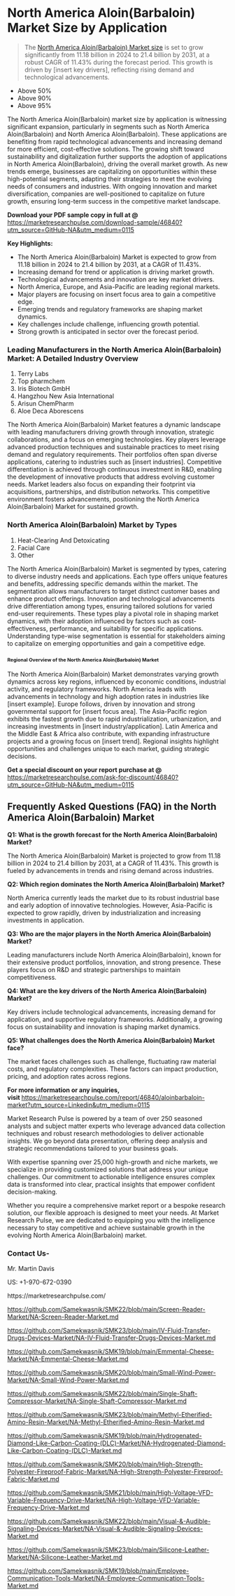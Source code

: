<h1>North America Aloin(Barbaloin) Market&nbsp;Size by Application</h1><blockquote><p>The <a href="https://marketresearchpulse.com/download-sample/46840?utm_source=GitHub-NA&amp;utm_medium=0115">North America Aloin(Barbaloin) Market size</a> is set to grow significantly from 11.18 billion in 2024 to 21.4 billion by 2031, at a robust CAGR of 11.43% during the forecast period. This growth is driven by [insert key drivers], reflecting rising demand and technological advancements.</p></blockquote><ul><li>Above 50% <li> Above 90% <li> Above 95%</li></ul><p>The North America Aloin(Barbaloin) market size by application is witnessing significant expansion, particularly in segments such as North America Aloin(Barbaloin) and North America Aloin(Barbaloin). These applications are benefiting from rapid technological advancements and increasing demand for more efficient, cost-effective solutions. The growing shift toward sustainability and digitalization further supports the adoption of applications in North America Aloin(Barbaloin), driving the overall market growth. As new trends emerge, businesses are capitalizing on opportunities within these high-potential segments, adapting their strategies to meet the evolving needs of consumers and industries. With ongoing innovation and market diversification, companies are well-positioned to capitalize on future growth, ensuring long-term success in the competitive market landscape.</p><p><strong>Download your PDF sample copy in full at @ </strong><a href="https://marketresearchpulse.com/download-sample/46840?utm_source=GitHub-NA&amp;utm_medium=0115">https://marketresearchpulse.com/download-sample/46840?utm_source=GitHub-NA&amp;utm_medium=0115</a></p><p><strong>Key Highlights: </strong></p><ul><li>The North America Aloin(Barbaloin) Market is expected to grow from 11.18 billion in 2024 to 21.4 billion by 2031, at a CAGR of 11.43%.</li><li>Increasing demand for trend or application is driving market growth.</li><li>Technological advancements and innovation are key market drivers.</li><li>North America, Europe, and Asia-Pacific are leading regional markets.</li><li>Major players are focusing on insert focus area to gain a competitive edge.</li><li>Emerging trends and regulatory frameworks are shaping market dynamics.</li><li>Key challenges include challenge, influencing growth potential.</li><li>Strong growth is anticipated in sector over the forecast period.</li></ul><h3>Leading Manufacturers in the North America Aloin(Barbaloin) Market: A Detailed Industry Overview</h3><ol><li>Terry Labs</li><li>Top pharmchem</li><li>Iris Biotech GmbH</li><li>Hangzhou New Asia International</li><li>Arisun ChemPharm</li><li>Aloe Deca Aborescens</li></ol><div class="flex max-w-full flex-col flex-grow"><div class="min-h-8 text-message flex w-full flex-col items-end gap-2 whitespace-normal break-words [.text-message+&amp;]:mt-5" dir="auto" data-message-author-role="assistant" data-message-id="fd8432e4-4910-450d-b182-61b7bfb0a01f" data-message-model-slug="gpt-4o"><div class="flex w-full flex-col gap-1 empty:hidden first:pt-[3px]"><div class="markdown prose w-full break-words dark:prose-invert light"><p>The North America Aloin(Barbaloin) Market features a dynamic landscape with leading manufacturers driving growth through innovation, strategic collaborations, and a focus on emerging technologies. Key players leverage advanced production techniques and sustainable practices to meet rising demand and regulatory requirements. Their portfolios often span diverse applications, catering to industries such as [insert industries]. Competitive differentiation is achieved through continuous investment in R&amp;D, enabling the development of innovative products that address evolving customer needs. Market leaders also focus on expanding their footprint via acquisitions, partnerships, and distribution networks. This competitive environment fosters advancements, positioning the North America Aloin(Barbaloin) Market for sustained growth.</p></div></div></div></div><h3>North America Aloin(Barbaloin) Market by Types</h3><ol><li>Heat-Clearing And Detoxicating <li> Facial Care <li> Other</li></ol><div class="flex max-w-full flex-col flex-grow"><div class="min-h-8 text-message flex w-full flex-col items-end gap-2 whitespace-normal break-words [.text-message+&amp;]:mt-5" dir="auto" data-message-author-role="assistant" data-message-id="084470be-0bb7-4664-bddf-5156b4f41249" data-message-model-slug="gpt-4o-mini"><div class="flex w-full flex-col gap-1 empty:hidden first:pt-[3px]"><div class="markdown prose w-full break-words dark:prose-invert light"><p>The North America Aloin(Barbaloin) Market is segmented by types, catering to diverse industry needs and applications. Each type offers unique features and benefits, addressing specific demands within the market. The segmentation allows manufacturers to target distinct customer bases and enhance product offerings. Innovation and technological advancements drive differentiation among types, ensuring tailored solutions for varied end-user requirements. These types play a pivotal role in shaping market dynamics, with their adoption influenced by factors such as cost-effectiveness, performance, and suitability for specific applications. Understanding type-wise segmentation is essential for stakeholders aiming to capitalize on emerging opportunities and gain a competitive edge.</p></div></div></div></div><h3><span style="font-size: 11px;">Regional Overview of the North America Aloin(Barbaloin) Market</span></h3><div class="flex max-w-full flex-col flex-grow"><div class="min-h-8 text-message flex w-full flex-col items-end gap-2 whitespace-normal break-words [.text-message+&amp;]:mt-5" dir="auto" data-message-author-role="assistant" data-message-id="e9038762-ce64-4e30-91c9-9bd413514231" data-message-model-slug="gpt-4o-mini"><div class="flex w-full flex-col gap-1 empty:hidden first:pt-[3px]"><div class="markdown prose w-full break-words dark:prose-invert light"><p>The North America Aloin(Barbaloin) Market demonstrates varying growth dynamics across key regions, influenced by economic conditions, industrial activity, and regulatory frameworks. North America leads with advancements in technology and high adoption rates in industries like [insert example]. Europe follows, driven by innovation and strong governmental support for [insert focus area]. The Asia-Pacific region exhibits the fastest growth due to rapid industrialization, urbanization, and increasing investments in [insert industry/application]. Latin America and the Middle East &amp; Africa also contribute, with expanding infrastructure projects and a growing focus on [insert trend]. Regional insights highlight opportunities and challenges unique to each market, guiding strategic decisions.</p></div></div></div></div><p><strong>Get a special discount on your report purchase at @ </strong><a href="https://marketresearchpulse.com/ask-for-discount/46840?utm_source=GitHub-NA&amp;utm_medium=0115">https://marketresearchpulse.com/ask-for-discount/46840?utm_source=GitHub-NA&amp;utm_medium=0115</a></p><h2>Frequently Asked Questions (FAQ) in the North America Aloin(Barbaloin) Market</h2><p><strong>Q1: What is the growth forecast for the North America Aloin(Barbaloin) Market?</strong></p><p>The North America Aloin(Barbaloin) Market is projected to grow from 11.18 billion in 2024 to 21.4 billion by 2031, at a CAGR of 11.43%. This growth is fueled by advancements in trends and rising demand across industries.</p><p><strong>Q2: Which region dominates the North America Aloin(Barbaloin) Market?</strong></p><p>North America currently leads the market due to its robust industrial base and early adoption of innovative technologies. However, Asia-Pacific is expected to grow rapidly, driven by industrialization and increasing investments in application.</p><p><strong>Q3: Who are the major players in the North America Aloin(Barbaloin) Market?</strong></p><p>Leading manufacturers include North America Aloin(Barbaloin), known for their extensive product portfolios, innovation, and strong presence. These players focus on R&amp;D and strategic partnerships to maintain competitiveness.</p><p><strong>Q4: What are the key drivers of the North America Aloin(Barbaloin) Market?</strong></p><p>Key drivers include technological advancements, increasing demand for application, and supportive regulatory frameworks. Additionally, a growing focus on sustainability and innovation is shaping market dynamics.</p><p><strong>Q5: What challenges does the North America Aloin(Barbaloin) Market face?</strong></p><p>The market faces challenges such as challenge, fluctuating raw material costs, and regulatory complexities. These factors can impact production, pricing, and adoption rates across regions.</p><p><strong>For more information or any inquiries, visit&nbsp;</strong><a href="https://marketresearchpulse.com/report/46840/aloinbarbaloin-market?utm_source=Linkedin&utm_medium=0115">https://marketresearchpulse.com/report/46840/aloinbarbaloin-market?utm_source=Linkedin&utm_medium=0115</a></p><p>Market Research Pulse is powered by a team of over 250 seasoned analysts and subject matter experts who leverage advanced data collection techniques and robust research methodologies to deliver actionable insights. We go beyond data presentation, offering deep analysis and strategic recommendations tailored to your business goals.</p><p>With expertise spanning over 25,000 high-growth and niche markets, we specialize in providing customized solutions that address your unique challenges. Our commitment to actionable intelligence ensures complex data is transformed into clear, practical insights that empower confident decision-making.</p><p>Whether you require a comprehensive market report or a bespoke research solution, our flexible approach is designed to meet your needs. At Market Research Pulse, we are dedicated to equipping you with the intelligence necessary to stay competitive and achieve sustainable growth in the evolving North America Aloin(Barbaloin) market.</p><h3><strong>Contact Us-</strong></h3><p>Mr. Martin Davis</p><p>US: +1-970-672-0390</p><p>https://marketresearchpulse.com/</p><p><a href="https://github.com/Samekwasnik/SMK22/blob/main/Screen-Reader-Market/NA-Screen-Reader-Market.md">https://github.com/Samekwasnik/SMK22/blob/main/Screen-Reader-Market/NA-Screen-Reader-Market.md</a></p><p><a href="https://github.com/Samekwasnik/SMK23/blob/main/IV-Fluid-Transfer-Drugs-Devices-Market/NA-IV-Fluid-Transfer-Drugs-Devices-Market.md">https://github.com/Samekwasnik/SMK23/blob/main/IV-Fluid-Transfer-Drugs-Devices-Market/NA-IV-Fluid-Transfer-Drugs-Devices-Market.md</a></p><p><a href="https://github.com/Samekwasnik/SMK19/blob/main/Emmental-Cheese-Market/NA-Emmental-Cheese-Market.md">https://github.com/Samekwasnik/SMK19/blob/main/Emmental-Cheese-Market/NA-Emmental-Cheese-Market.md</a></p><p><a href="https://github.com/Samekwasnik/SMK20/blob/main/Small-Wind-Power-Market/NA-Small-Wind-Power-Market.md">https://github.com/Samekwasnik/SMK20/blob/main/Small-Wind-Power-Market/NA-Small-Wind-Power-Market.md</a></p><p><a href="https://github.com/Samekwasnik/SMK22/blob/main/Single-Shaft-Compressor-Market/NA-Single-Shaft-Compressor-Market.md">https://github.com/Samekwasnik/SMK22/blob/main/Single-Shaft-Compressor-Market/NA-Single-Shaft-Compressor-Market.md</a></p><p><a href="https://github.com/Samekwasnik/SMK23/blob/main/Methyl-Etherified-Amino-Resin-Market/NA-Methyl-Etherified-Amino-Resin-Market.md">https://github.com/Samekwasnik/SMK23/blob/main/Methyl-Etherified-Amino-Resin-Market/NA-Methyl-Etherified-Amino-Resin-Market.md</a></p><p><a href="https://github.com/Samekwasnik/SMK19/blob/main/Hydrogenated-Diamond-Like-Carbon-Coating-(DLC)-Market/NA-Hydrogenated-Diamond-Like-Carbon-Coating-(DLC)-Market.md">https://github.com/Samekwasnik/SMK19/blob/main/Hydrogenated-Diamond-Like-Carbon-Coating-(DLC)-Market/NA-Hydrogenated-Diamond-Like-Carbon-Coating-(DLC)-Market.md</a></p><p><a href="https://github.com/Samekwasnik/SMK20/blob/main/High-Strength-Polyester-Fireproof-Fabric-Market/NA-High-Strength-Polyester-Fireproof-Fabric-Market.md">https://github.com/Samekwasnik/SMK20/blob/main/High-Strength-Polyester-Fireproof-Fabric-Market/NA-High-Strength-Polyester-Fireproof-Fabric-Market.md</a></p><p><a href="https://github.com/Samekwasnik/SMK21/blob/main/High-Voltage-VFD-Variable-Frequency-Drive-Market/NA-High-Voltage-VFD-Variable-Frequency-Drive-Market.md">https://github.com/Samekwasnik/SMK21/blob/main/High-Voltage-VFD-Variable-Frequency-Drive-Market/NA-High-Voltage-VFD-Variable-Frequency-Drive-Market.md</a></p><p><a href="https://github.com/Samekwasnik/SMK22/blob/main/Visual-&-Audible-Signaling-Devices-Market/NA-Visual-&-Audible-Signaling-Devices-Market.md">https://github.com/Samekwasnik/SMK22/blob/main/Visual-&-Audible-Signaling-Devices-Market/NA-Visual-&-Audible-Signaling-Devices-Market.md</a></p><p><a href="https://github.com/Samekwasnik/SMK23/blob/main/Silicone-Leather-Market/NA-Silicone-Leather-Market.md">https://github.com/Samekwasnik/SMK23/blob/main/Silicone-Leather-Market/NA-Silicone-Leather-Market.md</a></p><p><a href="https://github.com/Samekwasnik/SMK19/blob/main/Employee-Communication-Tools-Market/NA-Employee-Communication-Tools-Market.md">https://github.com/Samekwasnik/SMK19/blob/main/Employee-Communication-Tools-Market/NA-Employee-Communication-Tools-Market.md</a></p>
